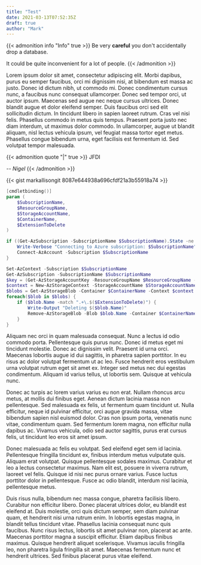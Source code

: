 ```yaml
---
title: "Test"
date: 2021-03-13T07:52:35Z
draft: true
author: "Mark"
---
```



{{< admonition info "Info" true >}}
Be very **careful** you don't accidentally drop a database.

It could be quite inconvenient for a lot of people.
{{< /admonition >}}

Lorem ipsum dolor sit amet, consectetur adipiscing elit. Morbi dapibus, purus eu semper faucibus, orci mi dignissim nisi, at bibendum est massa ac justo. Donec id dictum nibh, ut commodo mi. Donec condimentum cursus nunc, a faucibus nunc consequat ullamcorper. Donec sed tempor orci, ut auctor ipsum. Maecenas sed augue nec neque cursus ultrices. Donec blandit augue et dolor eleifend semper. Duis faucibus orci sed elit sollicitudin dictum. In tincidunt libero in sapien laoreet rutrum. Cras vel nisi felis. Phasellus commodo in metus quis tempus. Praesent porta justo nec diam interdum, ut maximus dolor commodo. In ullamcorper, augue ut blandit aliquam, nisl lectus vehicula ipsum, vel feugiat massa tortor eget metus. Phasellus congue bibendum urna, eget facilisis est fermentum id. Sed volutpat tempor malesuada.

{{< admonition quote "|" true >}}
JFDI

*-- Nigel*
{{< /admonition >}}


{{< gist markallisongit 8087e644938a696cfdf21a3b55918a74 >}}

```PowerShell
[cmdletbinding()]
param (
    $SubscriptionName,
    $ResourceGroupName,
    $StorageAccountName,
    $ContainerName,
    $ExtensionToDelete
)

if ((Get-AzSubscription -SubscriptionName $SubscriptionName).State -ne 'Enabled') {
    Write-Verbose "Connecting to Azure subscription: $SubscriptionName"
    Connect-AzAccount -Subscription $SubscriptionName 
}

Set-AzContext -Subscription $SubscriptionName
Get-AzSubscription -SubscriptionName $SubscriptionName
$key = (Get-AzStorageAccountKey -ResourceGroupName $ResourceGroupName -Name $StorageAccountName | where {$_.KeyName -eq 'key1'}).Value
$context = New-AzStorageContext -StorageAccountName $StorageAccountName -StorageAccountKey $key
$blobs = Get-AzStorageBlob -Container $ContainerName -Context $context | where { $null -eq $_.SnapshotTime }
foreach($blob in $blobs) { 
    if ($blob.Name -match ".+\.$($ExtensionToDelete)") {
        Write-Output "Deleting $($blob.Name)"
        Remove-AzStorageBlob -Blob $blob.Name -Container $ContainerName -Context $context
    }
}
```

Aliquam nec orci in quam malesuada consequat. Nunc a lectus id odio commodo porta. Pellentesque quis purus nunc. Donec id metus eget mi tincidunt molestie. Donec ac dignissim velit. Praesent id urna orci. Maecenas lobortis augue id dui sagittis, in pharetra sapien porttitor. In eu risus ac dolor volutpat fermentum ut ac leo. Fusce hendrerit eros vestibulum urna volutpat rutrum eget sit amet ex. Integer sed metus nec dui egestas condimentum. Aliquam id varius tellus, ut lobortis sem. Quisque at vehicula nunc.

Donec ac turpis ac lorem varius varius eu non erat. Nullam rhoncus arcu metus, at mollis dui finibus eget. Aenean dictum lacinia massa non pellentesque. Sed malesuada ex felis, ut fermentum quam tincidunt ut. Nulla efficitur, neque id pulvinar efficitur, orci augue gravida massa, vitae bibendum sapien nisl euismod dolor. Cras non ipsum porta, venenatis nunc vitae, condimentum quam. Sed fermentum lorem magna, non efficitur nulla dapibus ac. Vivamus vehicula, odio sed auctor sagittis, purus erat cursus felis, ut tincidunt leo eros sit amet ipsum.

Donec malesuada ac felis eu volutpat. Sed eleifend eget sem id lacinia. Pellentesque fringilla tincidunt ex, finibus interdum metus vulputate quis. Aliquam erat volutpat. Quisque pellentesque sodales maximus. Curabitur et leo a lectus consectetur maximus. Nam elit est, posuere in viverra rutrum, laoreet vel felis. Quisque id nisi nec purus ornare varius. Fusce luctus porttitor dolor in pellentesque. Fusce ac odio blandit, interdum nisl lacinia, pellentesque metus.

Duis risus nulla, bibendum nec massa congue, pharetra facilisis libero. Curabitur non efficitur libero. Donec placerat ultrices dolor, eu blandit est eleifend at. Duis molestie, orci quis dictum semper, sem diam pulvinar quam, et hendrerit nisi urna rutrum enim. In lobortis egestas magna, in blandit tellus tincidunt vitae. Phasellus lacinia consequat nunc quis faucibus. Nunc risus lectus, lobortis sit amet pulvinar non, placerat ac ante. Maecenas porttitor magna a suscipit efficitur. Etiam dapibus finibus maximus. Quisque hendrerit aliquet scelerisque. Vivamus iaculis fringilla leo, non pharetra ligula fringilla sit amet. Maecenas fermentum nunc et hendrerit ultrices. Sed finibus placerat purus vitae eleifend.